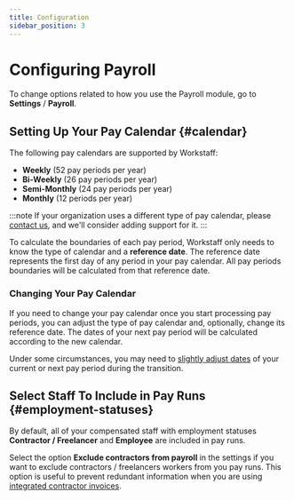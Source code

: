 ```yaml
---
title: Configuration
sidebar_position: 3
---
```


# Configuring Payroll

To change options related to how you use the Payroll module, go to **Settings** / **Payroll**.

## Setting Up Your Pay Calendar {#calendar}

The following pay calendars are supported by Workstaff:

- **Weekly** (52 pay periods per year)
- **Bi-Weekly** (26 pay periods per year)
- **Semi-Monthly** (24 pay periods per year)
- **Monthly** (12 periods per year)

:::note
If your organization uses a different type of pay calendar, please [contact us](mailto:help@workstaff.app), and we'll consider adding support for it.
:::

To calculate the boundaries of each pay period, Workstaff only needs to know the type of calendar and a **reference date**. 
The reference date represents the first day of any period in your pay calendar. All pay periods boundaries will be calculated from
that reference date.

### Changing Your Pay Calendar

If you need to change your pay calendar once you start processing pay periods, you can adjust the type of pay calendar and, optionally, change its reference date. The dates of your next pay period will be calculated according to the new calendar. 

Under some circumstances, you may need to [slightly adjust dates](./workflow.md#resize) of your current or next pay period during the transition.

## Select Staff To Include in Pay Runs {#employment-statuses}

By default, all of your compensated staff with employment statuses **Contractor / Freelancer** and **Employee** are included in pay runs. 

Select the option **Exclude contractors from payroll** in the settings if you want to exclude contractors / freelancers workers from you pay runs. This option is useful to prevent redundant information when you are using [integrated contractor invoices](../invoicing/index.md).
